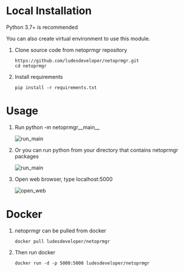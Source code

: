# Local Installation

Python 3.7+ is recommended

You can also create virtual environment to use this module.
1.	Clone source code from netoprmgr repository
	```
	https://github.com/ludesdeveloper/netoprmgr.git
	cd netoprmgr
	```
	
2.	Install requirements
	```
	pip install -r requirements.txt
	```

# Usage

1.	Run python -m netoprmgr__main__

	![run_main](https://github.com/ludesdeveloper/netoprmgr/blob/master/images/run_main.jpg)

2.	Or you can run python from your directory that contains netoprmgr packages

	![run_main](https://github.com/ludesdeveloper/netoprmgr/blob/master/images/run_main_dir.jpg)

3.	Open web browser, type localhost:5000

	![open_web](https://github.com/ludesdeveloper/netoprmgr/blob/master/images/main_web.jpg)

# Docker

1.	netoprmgr can be pulled from docker
	```
	docker pull ludesdeveloper/netoprmgr
	```
2.	Then run docker
	```
	docker run -d -p 5000:5000 ludesdeveloper/netoprmgr
	```